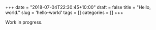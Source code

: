 +++
date = "2018-07-04T22:30:45+10:00"
draft = false
title = "Hello, world."
slug = 'hello-world'
tags = []
categories = []
+++

Work in progress.
